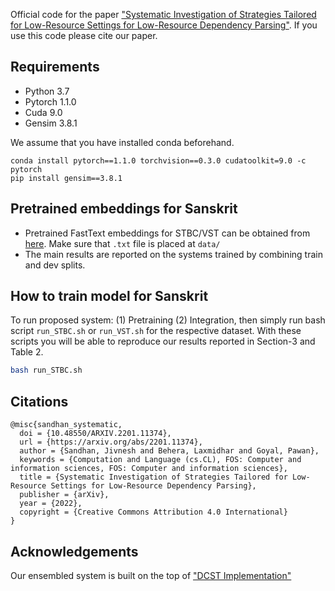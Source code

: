Official code for the paper ["Systematic Investigation of Strategies Tailored for Low-Resource Settings for Low-Resource Dependency Parsing"](https://arxiv.org/abs/2201.11374).
If you use this code please cite our paper.

## Requirements

* Python 3.7 
* Pytorch 1.1.0 
* Cuda 9.0 
* Gensim 3.8.1

We assume that you have installed conda beforehand. 

```
conda install pytorch==1.1.0 torchvision==0.3.0 cudatoolkit=9.0 -c pytorch
pip install gensim==3.8.1
```

## Pretrained embeddings for Sanskrit
* Pretrained FastText embeddings for STBC/VST can be obtained from [here](https://drive.google.com/drive/folders/1SwdEqikTq-N2vOL7QSUX2vqi3faZE7bq?usp=sharing). Make sure that `.txt` file is placed at `data/`
* The main results are reported on the systems trained by combining train and dev splits. 


## How to train model for Sanskrit
To run proposed system: (1) Pretraining (2) Integration, then simply run bash script `run_STBC.sh` or `run_VST.sh` for the respective dataset. With these scripts you will be able to reproduce our results reported in Section-3 and Table 2.

```bash
bash run_STBC.sh

```

## Citations
```
@misc{sandhan_systematic,
  doi = {10.48550/ARXIV.2201.11374},
  url = {https://arxiv.org/abs/2201.11374},
  author = {Sandhan, Jivnesh and Behera, Laxmidhar and Goyal, Pawan},
  keywords = {Computation and Language (cs.CL), FOS: Computer and information sciences, FOS: Computer and information sciences},
  title = {Systematic Investigation of Strategies Tailored for Low-Resource Settings for Low-Resource Dependency Parsing},
  publisher = {arXiv},
  year = {2022},
  copyright = {Creative Commons Attribution 4.0 International}
}

```

## Acknowledgements
Our ensembled system is built on the top of ["DCST Implementation"](https://github.com/rotmanguy/DCST)
